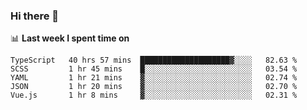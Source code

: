 ### Hi there 👋

<!--
**DBvc/DBvc** is a ✨ _special_ ✨ repository because its `README.md` (this file) appears on your GitHub profile.

Here are some ideas to get you started:

- 🔭 I’m currently working on ...
- 🌱 I’m currently learning ...
- 👯 I’m looking to collaborate on ...
- 🤔 I’m looking for help with ...
- 💬 Ask me about ...
- 📫 How to reach me: ...
- 😄 Pronouns: ...
- ⚡ Fun fact: ...
-->

📊 **Last week I spent time on**
<!--START_SECTION:waka-->
```text
TypeScript   40 hrs 57 mins  ████████████████████▓░░░░   82.63 % 
SCSS         1 hr 45 mins    █░░░░░░░░░░░░░░░░░░░░░░░░   03.54 % 
YAML         1 hr 21 mins    ▓░░░░░░░░░░░░░░░░░░░░░░░░   02.74 % 
JSON         1 hr 20 mins    ▓░░░░░░░░░░░░░░░░░░░░░░░░   02.70 % 
Vue.js       1 hr 8 mins     ▓░░░░░░░░░░░░░░░░░░░░░░░░   02.31 % 
```
<!--END_SECTION:waka-->
